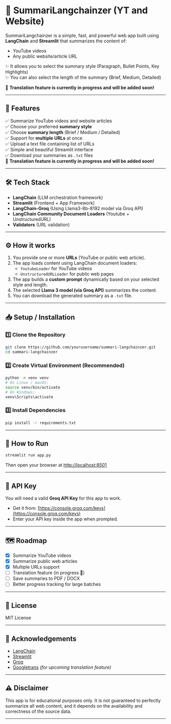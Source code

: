 # 🦅 SummariLangchainzer (YT and Website)

SummariLangchainzer is a simple, fast, and powerful web app built using **LangChain** and **Streamlit** that summarizes the content of:

- YouTube videos
- Any public website/article URL

✨ It allows you to select the summary style (Paragraph, Bullet Points, Key Highlights)  
✨ You can also select the length of the summary (Brief, Medium, Detailed)  

🚧 **Translation feature is currently in progress and will be added soon!**

---

## 🚀 Features

✅ Summarize YouTube videos and website articles  
✅ Choose your preferred **summary style**  
✅ Choose **summary length** (Brief / Medium / Detailed)  
✅ Support for **multiple URLs** at once  
✅ Upload a text file containing list of URLs  
✅ Simple and beautiful Streamlit interface  
✅ Download your summaries as `.txt` files  
🚧 **Translation feature is currently in progress and will be added soon!**

---

## 🛠️ Tech Stack

- **LangChain** (LLM orchestration framework)
- **Streamlit** (Frontend + App Framework)
- **LangChain-Groq** (Using Llama3-8b-8192 model via Groq API)
- **LangChain Community Document Loaders** (Youtube + UnstructuredURL)
- **Validators** (URL validation)

---

## ⚙️ How it works

1. You provide one or more **URLs** (YouTube or public web article).
2. The app loads content using LangChain document loaders:
   - `YoutubeLoader` for YouTube videos
   - `UnstructuredURLLoader` for public web pages
3. The app builds a **custom prompt** dynamically based on your selected style and length.
4. The selected **Llama 3 model (via Groq API)** summarizes the content.
5. You can download the generated summary as a `.txt` file.

---

## 📥 Setup / Installation

### 1️⃣ Clone the Repository

```bash
git clone https://github.com/yourusername/summari-langchainzer.git
cd summari-langchainzer
```

### 2️⃣ Create Virtual Environment (Recommended)

```bash
python -m venv venv
# On Linux / macOS:
source venv/bin/activate
# On Windows:
venv\Scripts\activate
```

### 3️⃣ Install Dependencies

```bash
pip install -r requirements.txt
```

---

## 🚀 How to Run

```bash
streamlit run app.py
```

Then open your browser at [http://localhost:8501](http://localhost:8501)

---

## 🔑 API Key

You will need a valid **Groq API Key** for this app to work.

- Get it from: [https://console.groq.com/keys](https://console.groq.com/keys)
- Enter your API key inside the app when prompted.

---

## 🗺 Roadmap

- [x] Summarize YouTube videos
- [x] Summarize public web articles
- [x] Multiple URLs support
- [ ] Translation feature (in progress 🚧)
- [ ] Save summaries to PDF / DOCX
- [ ] Better progress tracking for large batches

---

## 📝 License

MIT License

---

## 🙏 Acknowledgements

- [LangChain](https://www.langchain.com/)
- [Streamlit](https://streamlit.io/)
- [Groq](https://groq.com/)
- [Googletrans](https://github.com/ssut/py-googletrans) *(for upcoming translation feature)*

---

## ⚠️ Disclaimer

This app is for educational purposes only. It is not guaranteed to perfectly summarize all web content, and it depends on the availability and correctness of the source data.

---

